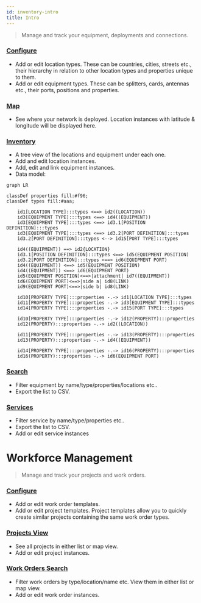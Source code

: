 ```yaml
---
id: inventory-intro
title: Intro
---
```


> Manage and track your equipment, deployments and connections.

### [Configure](/inventory/configure)
- Add or edit location types. These can be countries, cities, streets etc., their hierarchy in relation to other location types and properties unique to them.
- Add or edit equipment types. These can be splitters, cards, antennas etc., their ports, positions and properties.

### [Map](/inventory/map)
- See where your network is deployed. Location instances with latitude & longitude will be displayed here.

### [Inventory](/inventory/inventory)
- A tree view of the locations and equipment under each one.
- Add and edit location instances.
- Add, edit and link equipment instances.
- Data model:

```mermaid
graph LR

classDef properties fill:#f96;
classDef types fill:#aaa;

    id1[LOCATION TYPE]:::types <==> id2((LOCATION))
    id3[EQUIPMENT TYPE]:::types <==> id4((EQUIPMENT))
    id3[EQUIPMENT TYPE]:::types <==> id3.1[POSITION DEFINITION]:::types
    id3[EQUIPMENT TYPE]:::types <==> id3.2[PORT DEFINITION]:::types
    id3.2[PORT DEFINITION]:::types <--> id15[PORT TYPE]:::types

    id4((EQUIPMENT)) ==> id2{LOCATION}
    id3.1[POSITION DEFINITION]:::types <==> id5(EQUIPMENT POSITION)
    id3.2[PORT DEFINITION]:::types <==> id6(EQUIPMENT PORT)
    id4((EQUIPMENT)) <==> id5(EQUIPMENT POSITION)
    id4((EQUIPMENT)) <==> id6(EQUIPMENT PORT)
    id5(EQUIPMENT POSITION)<==>|attachment| id7((EQUIPMENT))
    id6(EQUIPMENT PORT)<==>|side a| id8(LINK)
    id9(EQUIPMENT PORT)<==>|side b| id8(LINK)

    id10[PROPERTY TYPE]:::properties -.-> id1[LOCATION TYPE]:::types
    id11[PROPERTY TYPE]:::properties -.-> id3[EQUIPMENT TYPE]:::types
    id14[PROPERTY TYPE]:::properties -.-> id15[PORT TYPE]:::types

    id10[PROPERTY TYPE]:::properties -.-> id12(PROPERTY):::properties
    id12(PROPERTY):::properties -.-> id2((LOCATION))

    id11[PROPERTY TYPE]:::properties -.-> id13(PROPERTY):::properties
    id13(PROPERTY):::properties -.-> id4((EQUIPMENT))

    id14[PROPERTY TYPE]:::properties -.-> id16(PROPERTY):::properties
    id16(PROPERTY):::properties -.-> id6(EQUIPMENT PORT)

```

### [Search](/inventory/search)
- Filter equipment by name/type/properties/locations etc..
- Export the list to CSV.

### [Services](/inventory/services)
- Filter service by name/type/properties etc..
- Export the list to CSV.
- Add or edit service instances

# Workforce Management
> Manage and track your projects and work orders.

### [Configure](/workorders/configure)
- Add or edit work order templates.
- Add or edit project templates. Project templates allow you to quickly create similar projects containing the same work order types.


### [Projects View](/workorders/projects)
- See all projects in either list or map view.
- Add or edit project instances.

### [Work Orders Search](/workorders/search)
- Filter work orders by type/location/name etc. View them in either list or map view.
- Add or edit work order instances.

